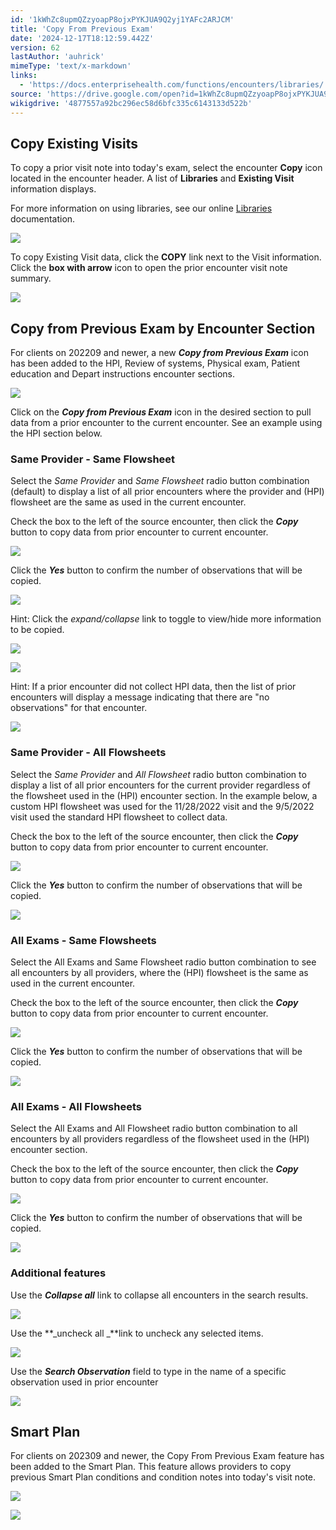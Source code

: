 ```yaml
---
id: '1kWhZc8upmQZzyoapP8ojxPYKJUA9Q2yj1YAFc2ARJCM'
title: 'Copy From Previous Exam'
date: '2024-12-17T18:12:59.442Z'
version: 62
lastAuthor: 'auhrick'
mimeType: 'text/x-markdown'
links:
  - 'https://docs.enterprisehealth.com/functions/encounters/libraries/'
source: 'https://drive.google.com/open?id=1kWhZc8upmQZzyoapP8ojxPYKJUA9Q2yj1YAFc2ARJCM'
wikigdrive: '4877557a92bc296ec58d6bfc335c6143133d522b'
---
```

## Copy Existing Visits

To copy a prior visit note into today's exam, select the encounter **Copy** icon located in the encounter header. A list of **Libraries** and **Existing Visit** information displays.

For more information on using libraries, see our online [Libraries](https://docs.enterprisehealth.com/functions/encounters/libraries/) documentation.

![](../copy-from-previous-exam.assets/23961f715c8f540d040eb4f205ad7118.png)

To copy Existing Visit data, click the **COPY** link next to the Visit information. Click the **box with arrow** icon to open the prior encounter visit note summary.

![](../copy-from-previous-exam.assets/b5daceb1573a79a05dc9f40b998c17b9.png)

## Copy from Previous Exam by Encounter Section

For clients on 202209 and newer, a new **_Copy from Previous Exam_** icon has been added to the HPI, Review of systems, Physical exam, Patient education and Depart instructions encounter sections.

![](../copy-from-previous-exam.assets/5b703e1311d196104e93a27f3b3ebf4c.png)

Click on the **_Copy from Previous Exam_** icon in the desired section to pull data from a prior encounter to the current encounter. See an example using the HPI section below.

### Same Provider - Same Flowsheet

Select the *Same Provider* and *Same Flowsheet* radio button combination (default) to display a list of all prior encounters where the provider and (HPI) flowsheet are the same as used in the current encounter.

Check the box to the left of the source encounter, then click the **_Copy_** button to copy data from prior encounter to current encounter.

![](../copy-from-previous-exam.assets/0ac99ef37cf31fcd95f4ba652f22737f.png)

Click the **_Yes_** button to confirm the number of observations that will be copied.

![](../copy-from-previous-exam.assets/4adb5a49418e9ce36bf7e33a3a9abd1f.png)

Hint: Click the *expand/collapse* link to toggle to view/hide more information to be copied.

![](../copy-from-previous-exam.assets/8950711e19bc417af8b876f18db8147f.png)

![](../copy-from-previous-exam.assets/466b4a7199774945382653ebbfb88f40.png)

Hint: If a prior encounter did not collect HPI data, then the list of prior encounters will display a message indicating that there are "no observations" for that encounter.

![](../copy-from-previous-exam.assets/d946db5a05f578bfe172a15cda7233d1.png)

### Same Provider - All Flowsheets

Select the *Same Provider* and *All Flowsheet* radio button combination to display a list of all prior encounters for the current provider regardless of the flowsheet used in the (HPI) encounter section. In the example below, a custom HPI flowsheet was used for the 11/28/2022 visit and the 9/5/2022 visit used the standard HPI flowsheet to collect data.

Check the box to the left of the source encounter, then click the **_Copy_** button to copy data from prior encounter to current encounter.

![](../copy-from-previous-exam.assets/1efe5fd76dcf84a6074aea8367bb750f.png)

Click the **_Yes_** button to confirm the number of observations that will be copied.

![](../copy-from-previous-exam.assets/4adb5a49418e9ce36bf7e33a3a9abd1f.png)

### All Exams - Same Flowsheets

Select the All Exams and Same Flowsheet radio button combination to see all encounters by all providers, where the (HPI) flowsheet is the same as used in the current encounter.

Check the box to the left of the source encounter, then click the **_Copy_** button to copy data from prior encounter to current encounter.

![](../copy-from-previous-exam.assets/0f172c4b2e3e874727b9e64683f04c98.png)

Click the **_Yes_** button to confirm the number of observations that will be copied.

![](../copy-from-previous-exam.assets/72c98a839ea4f383c8163b35e6791ba6.png)

### All Exams - All Flowsheets

Select the All Exams and All Flowsheet radio button combination to all encounters by all providers regardless of the flowsheet used in the (HPI) encounter section.

Check the box to the left of the source encounter, then click the **_Copy_** button to copy data from prior encounter to current encounter.

![](../copy-from-previous-exam.assets/52ab7f6b56d8936bc1f1262c14932cb5.png)

Click the **_Yes_** button to confirm the number of observations that will be copied.

![](../copy-from-previous-exam.assets/461091bb9b280db99138e4230fbaf042.png)

### Additional features

Use the **_Collapse all_** link to collapse all encounters in the search results.

![](../copy-from-previous-exam.assets/d1216203668d4e2ab871933e23bc9ebe.png)

Use the **_uncheck all _**link to uncheck any selected items.

![](../copy-from-previous-exam.assets/471d010ded68f1d5f2a4cb460f2efbd1.png)

Use the **_Search Observation_** field to type in the name of a specific observation used in prior encounter

![](../copy-from-previous-exam.assets/538b8f3fd324e6c0d2d286bd4a832d89.png)

## Smart Plan

For clients on 202309 and newer, the Copy From Previous Exam feature has been added to the Smart Plan. This feature allows  providers to copy previous Smart Plan conditions and condition notes into today's visit note.

![](../copy-from-previous-exam.assets/4a56102df6e988419a9820c3811ed161.png)

![](../copy-from-previous-exam.assets/5bad704137e1ceb86357b71e961c0e9c.png)
